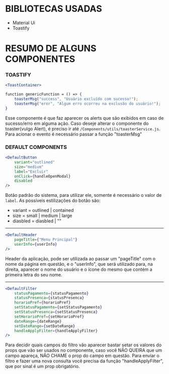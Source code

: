 #  BIBLIOTECAS USADAS
- Material Ui
- Toastify

#  RESUMO DE ALGUNS COMPONENTES
###  TOASTIFY
```  jsx
<ToastContainer>

function genericFunction = () => {
	toasterMsg("success", "Usuário excluído com sucesso!");
	toasterMsg("eror", "Algum erro ocorreu na exclusão do usuário!");
}
```
Esse componente é que faz aparecer os alerts que são exibidos em caso de sucesso/erro em alguma ação. Caso deseje alterar o componente do toaster(vulgo Alert), é preciso ir até `/Components/utils/toasterService.js`. Para acionar o evento é necessário passar a função "toasterMsg" 
###  DEFAULT COMPONENTS
```jsx
<DefaultButton
	variant="outlined"
	size="medium"
	label="Excluir"
	onClick={handleOpenModal}
	disabled
/>
```
Botão padrão do sistema, para utilizar ele, somente é necessário o valor de `label`. As possíveis estilizações do botão são:
-  variant = outlined | contained
-  size = small | medium | large
-  diasbled = diasbled | ""
-----
```jsx
<DefaultHeader 
	pageTitle={"Menu Principal"} 
	userInfo={userInfo}
/>
```
Header da aplicação, pode ser utilizada ao passar um "pageTitle" com o nome da página em questão, e o "userInfo", que será utilizado para, na direita, aparecer o nome do usuário e o ícone do mesmo que contém a primeira letra do seu nome.

---
```jsx
<DefaultFilter
	statusPagamento={statusPagamento}
	statusPresenca={statusPresenca}
	horarioPref={horarioPref}
	setStatusPagamento={setStatusPagamento}
	setStatusPresenca={setStatusPresenca}
	setHorarioPref={setHorarioPref}
	dateRange={dateRange}
	setDateRange={setDateRange}
	handleApplyFilter={handleApplyFilter}
/>
```
Para decidir quais campos do filtro vão aparecer bastar setar os valores do props que vão ser usados no  componente, caso você NÃO QUEIRA que um campo apareça, NÃO CHAME o prop do campo em questão. Para enviar o filtro e fazer uma nova consulta você precisa da função "handleApplyFilter", que por sinal é um prop obrigatório.